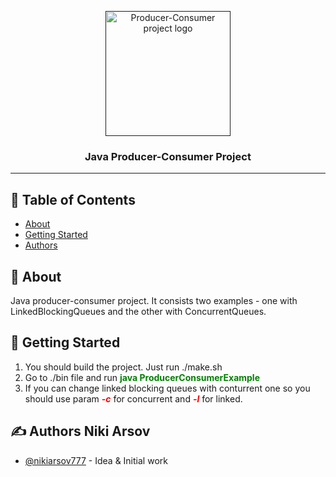 <p align="center">
  <a href="" rel="noopener">
 <img width=200px height=200px src="https://www.developer.com/wp-content/uploads/2021/09/Java-tutorials.jpg" alt="Producer-Consumer project logo"></a>
</p>

<h3 align="center">Java Producer-Consumer Project</h3>


---

## 📝 Table of Contents

- [About](#about)
- [Getting Started](#getting_started)
- [Authors](#authors)

## 🧐 About <a name = "about"></a>

Java producer-consumer project. It consists two examples - one with LinkedBlockingQueues and the other with ConcurrentQueues.

## 🏁 Getting Started <a name = "getting_started"></a>


1) You should build the project. Just run ./make.sh
2) Go to ./bin file and run <font color="green">**java ProducerConsumerExample**</font>
3) If you can change linked blocking queues with conturrent one so you should use param <font color="red">***-c***</font> for concurrent and <font color="red">***-l***</font> for linked.



## ✍️ Authors <a name = "authors">Niki Arsov</a>

- [@nikiarsov777](https://github.com/nikiarsov777) - Idea & Initial work

